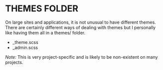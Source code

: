 # THEMES FOLDER

On large sites and applications, it is not unusual to have different themes. There are certainly different ways of dealing with themes but I personally like having them all in a themes/ folder.

- _theme.scss
- _admin.scss

*Note:* This is very project-specific and is likely to be non-existent on many projects.